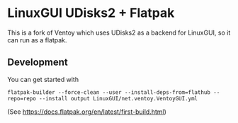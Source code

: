 # LinuxGUI UDisks2 + Flatpak
This is a fork of Ventoy which uses UDisks2 as a backend for LinuxGUI, so it can run as a flatpak.

## Development

You can get started with

```
flatpak-builder --force-clean --user --install-deps-from=flathub --repo=repo --install output LinuxGUI/net.ventoy.VentoyGUI.yml
```

(See https://docs.flatpak.org/en/latest/first-build.html)
